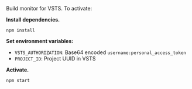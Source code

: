 Build monitor for VSTS.  To activate:

**Install dependencies.**

```
npm install
```

**Set environment variables:**

* `VSTS_AUTHORIZATION`: Base64 encoded `username:personal_access_token`
* `PROJECT_ID`: Project UUID in VSTS

**Activate.**

```
npm start
```
